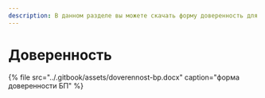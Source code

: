 ```yaml
---
description: В данном разделе вы можете скачать форму доверенность для работы в секторе БП
---
```


# Доверенность

{% file src="../.gitbook/assets/doverennost-bp.docx" caption="форма доверенности БП" %}

